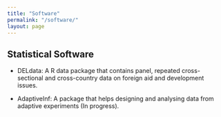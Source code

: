 ```yaml
---
title: "Software"
permalink: "/software/"
layout: page
---
```


## Statistical Software

- DELdata: A R data package that contains panel, repeated cross-sectional and cross-country data on foreign aid and development issues. 

- AdaptiveInf: A package that helps designing and analysing data from adaptive experiments (In progress).
